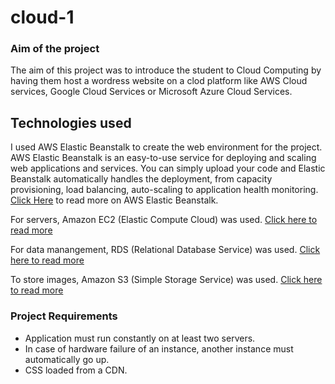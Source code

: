 # cloud-1

### Aim of the project
The aim of this project was to introduce the student to Cloud Computing by having them host a wordress website on a clod platform like AWS Cloud services, Google Cloud Services or Microsoft Azure Cloud Services.

## Technologies used
I used AWS Elastic Beanstalk to create the web environment for the project. AWS Elastic Beanstalk is an easy-to-use service for deploying and scaling web applications and services. You can simply upload your code and Elastic Beanstalk automatically handles the deployment, from capacity provisioning, load balancing, auto-scaling to application health monitoring. [Click Here](https://aws.amazon.com/elasticbeanstalk/) to read more on AWS Elastic Beanstalk.

For servers, Amazon EC2 (Elastic Compute Cloud) was used. [Click here to read more](https://aws.amazon.com/ec2/)

For data manangement, RDS (Relational Database Service) was used. [Click here to read more](https://aws.amazon.com/rds/)

To store images, Amazon S3 (Simple Storage Service) was used. [Click here to read more](https://aws.amazon.com/s3/)

### Project Requirements
- Application must run constantly on at least two servers.
- In case of hardware failure of an instance, another instance must automatically go up. 
- CSS loaded from a CDN.